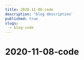 ```yaml
---
title: 2020-11-08-code
description: 'blog description'
published: true
slugs:
  - blog-code
---
```


# 2020-11-08-code

